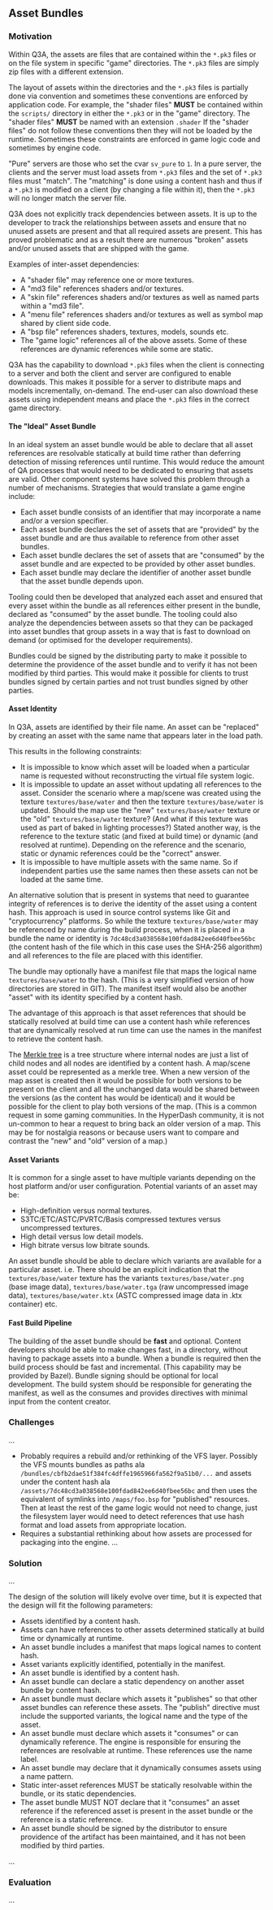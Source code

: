 ## Asset Bundles

### Motivation

Within Q3A, the assets are files that are contained within the `*.pk3` files or on the file system in specific "game" directories. The `*.pk3` files are simply zip files with a different extension.

The layout of assets within the directories and the `*.pk3` files is partially done via convention and sometimes these conventions are enforced by application code. For example, the "shader files" **MUST** be contained within the `scripts/` directory in either the `*.pk3` or in the "game" directory. The "shader files" **MUST** be named with an extension `.shader` If the "shader files" do not follow these conventions then they will not be loaded by the runtime. Sometimes these constraints are enforced in game logic code and sometimes by engine code.

"Pure" servers are those who set the cvar `sv_pure` to `1`. In a pure server, the clients and the server must load assets from `*.pk3` files and the set of `*.pk3` files must "match". The "matching" is done using a content hash and thus if a `*.pk3` is modified on a client (by changing a file within it), then the `*.pk3` will no longer match the server file.

Q3A does not explicitly track dependencies between assets. It is up to the developer to track the relationships between assets and ensure that no unused assets are present and that all required assets are present. This has proved problematic and as a result there are numerous "broken" assets and/or unused assets that are shipped with the game.

Examples of inter-asset dependencies:
* A "shader file" may reference one or more textures.
* A "md3 file" references shaders and/or textures.
* A "skin file" references shaders and/or textures as well as named parts within a "md3 file".
* A "menu file" references shaders and/or textures as well as symbol map shared by client side code.
* A "bsp file" references shaders, textures, models, sounds etc.
* The "game logic" references all of the above assets. Some of these references are dynamic references while some are static.

Q3A has the capability to download `*.pk3` files when the client is connecting to a server and both the client and server are configured to enable downloads. This makes it possible for a server to distribute maps and models incrementally, on-demand. The end-user can also download these assets using independent means and place the `*.pk3` files in the correct game directory.

#### The "Ideal" Asset Bundle

In an ideal system an asset bundle would be able to declare that all asset references are resolvable statically at build time rather than deferring detection of missing references until runtime. This would reduce the amount of QA processes that would need to be dedicated to ensuring that assets are valid. Other component systems have solved this problem through a number of mechanisms. Strategies that would translate a game engine include:

* Each asset bundle consists of an identifier that may incorporate a name and/or a version specifier.
* Each asset bundle declares the set of assets that are "provided" by the asset bundle and are thus available to reference from other asset bundles.
* Each asset bundle declares the set of assets that are "consumed" by the asset bundle and are expected to be provided by other asset bundles.
* Each asset bundle may declare the identifier of another asset bundle that the asset bundle depends upon.

Tooling could then be developed that analyzed each asset and ensured that every asset within the bundle as all references either present in the bundle, declared as "consumed" by the asset bundle. The tooling could also analyze the dependencies between assets so that they can be packaged into asset bundles that group assets in a way that is fast to download on demand (or optimised for the developer requirements).

Bundles could be signed by the distributing party to make it possible to determine the providence of the asset bundle and to verify it has not been modified by third parties. This would make it possible for clients to trust bundles signed by certain parties and not trust bundles signed by other parties.

#### Asset Identity

In Q3A, assets are identified by their file name. An asset can be "replaced" by creating an asset with the same name that appears later in the load path.

This results in the following constraints:

* It is impossible to know which asset will be loaded when a particular name is requested without reconstructing the virtual file system logic.
* It is impossible to update an asset without updating all references to the asset. Consider the scenario where a map/scene was created using the texture `textures/base/water` and then the texture `textures/base/water` is updated. Should the map use the "new" `textures/base/water` texture or the "old" `textures/base/water` texture? (And what if this texture was used as part of baked in lighting processes?) Stated another way, is the reference to the texture static (and fixed at build time) or dynamic (and resolved at runtime). Depending on the reference and the scenario, static or dynamic references could be the "correct" answer.
* It is impossible to have multiple assets with the same name. So if independent parties use the same names then these assets can not be loaded at the same time.

An alternative solution that is present in systems that need to guarantee integrity of references is to derive the identity of the asset using a content hash. This approach is used in source control systems like Git and "cryptocurrency" platforms. So while the texture `textures/base/water` may be referenced by name during the build process, when it is placed in a bundle the name or identity is `7dc48cd3a038568e100fdad842ee6d40fbee56bc` (the content hash of the file which in this case uses the SHA-256 algorithm) and all references to the file are placed with this identifier.

The bundle may optionally have a manifest file that maps the logical name `textures/base/water` to the hash. (This is a very simplified version of how directories are stored in GIT). The manifest itself would also be another "asset" with its identity specified by a content hash.

The advantage of this approach is that asset references that should be statically resolved at build time can use a content hash while references that are dynamically resolved at run time can use the names in the manifest to retrieve the content hash.

The [Merkle tree](https://en.wikipedia.org/wiki/Merkle_tree) is a tree structure where internal nodes are just a list of child nodes and all nodes are identified by a content hash. A map/scene asset could be represented as a merkle tree. When a new version of the map asset is created then it would be possible for both versions to be present on the client and all the unchanged data would be shared between the versions (as the content has would be identical) and it would be possible for the client to play both versions of the map. (This is a common request in some gaming communities. In the HyperDash community, it is not un-common to hear a request to bring back an older version of a map. This may be for nostalgia reasons or because users want to compare and contrast the "new" and "old" version of a map.)

#### Asset Variants

It is common for a single asset to have multiple variants depending on the host platform and/or user configuration. Potential variants of an asset may be:

* High-definition versus normal textures.
* S3TC/ETC/ASTC/PVRTC/Basis compressed textures versus uncompressed textures.
* High detail versus low detail models.
* High bitrate versus low bitrate sounds.

An asset bundle should be able to declare which variants are available for a particular asset. i.e. There should be an explicit indication that the `textures/base/water` texture has the variants `textures/base/water.png` (base image data), `textures/base/water.tga` (raw uncompressed image data), `textures/base/water.ktx` (ASTC compressed image data in .ktx container) etc.

#### Fast Build Pipeline

The building of the asset bundle should be **fast** and optional. Content developers should be able to make changes fast, in a directory, without having to package assets into a bundle. When a bundle is required then the build process should be fast and incremental. (This capability may be provided by Bazel). Bundle signing should be optional for local development. The build system should be responsible for generating the manifest, as well as the consumes and provides directives with minimal input from the content creator.

### Challenges

...
* Probably requires a rebuild and/or rethinking of the VFS layer. Possibly the VFS mounts bundles as paths ala `/bundles/cbfb2dae51f384fc4dffe1965966fa562f9a51b0/...` and assets under the content hash ala `/assets/7dc48cd3a038568e100fdad842ee6d40fbee56bc` and then uses the equivalent of symlinks into `/maps/foo.bsp` for "published" resources. Then at least the rest of the game logic would not need to change, just the filesystem layer would need to detect references that use hash format and load assets from appropriate location.
* Requires a substantial rethinking about how assets are processed for packaging into the engine.
...

### Solution

...

The design of the solution will likely evolve over time, but it is expected that the design will fit the following parameters:

* Assets identified by a content hash.
* Assets can have references to other assets determined statically at build time or dynamically at runtime.
* An asset bundle includes a manifest that maps logical names to content hash.
* Asset variants explicitly identified, potentially in the manifest.
* An asset bundle is identified by a content hash.
* An asset bundle can declare a static dependency on another asset bundle by content hash.
* An asset bundle must declare which assets it "publishes" so that other asset bundles can reference these assets. The "publish" directive must include the supported variants, the logical name and the type of the asset.
* An asset bundle must declare which assets it "consumes" or can dynamically reference. The engine is responsible for ensuring the references are resolvable at runtime. These references use the name label.
* An asset bundle may declare that it dynamically consumes assets using a name pattern.
* Static inter-asset references MUST be statically resolvable within the bundle, or its static dependencies.
* The asset bundle MUST NOT declare that it "consumes" an asset reference if the referenced asset is present in the asset bundle or the reference is a static reference.
* An asset bundle should be signed by the distributor to ensure providence of the artifact has been maintained, and it has not been modified by third parties.

...

### Evaluation

...
